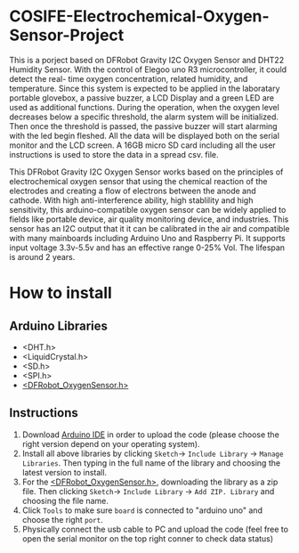 # COSIFE-Electrochemical-Oxygen-Sensor-Project
This is a porject based on DFRobot Gravity I2C Oxygen Sensor and DHT22 Humidity Sensor. With the control of Elegoo uno R3 microcontroller, it could detect the real- time oxygen concentration, related humidity, and temperature. Since this system is expected to be applied in the laboratary portable glovebox, a passive buzzer, a LCD Display and a green LED are used as additional functions. During the operation, when the oxygen level decreases below a specific threshold, the alarm system will be initialized. Then once the threshold is passed, the passive buzzer will start alarming with the led begin fleshed. All the data will be displayed both on the serial monitor and the LCD screen. A 16GB micro SD card including all the user instructions is used to store the data in a spread csv. file.

This DFRobot Gravity I2C Oxygen Sensor works based on the principles of electrochemical oxygen sensor that using the chemical reaction of the electrodes and creating a flow of electrons between the anode and cathode. With high anti-interference ability, high stablility and high sensitivity, this arduino-compatible oxygen sensor can be widely applied to fields like portable device, air quality monitoring device, and industries. This sensor has an I2C output that it it can be calibrated in the air and compatible with many mainboards including Arduino Uno and Raspberry Pi. It supports input voltage 3.3v-5.5v and has an effective range 0-25% Vol. The lifespan is around 2 years.

# How to install
## Arduino Libraries
- <DHT.h>
- <LiquidCrystal.h>
- <SD.h>
- <SPI.h>
- [<DFRobot_OxygenSensor.h>](https://wiki.dfrobot.com/Gravity_I2C_Oxygen_Sensor_SKU_SEN0322#target_6)
## Instructions
1. Download [Arduino IDE](https://www.arduino.cc/en/software) in order to upload the code (please choose the right version depend on your operating system).
1. Install all above libraries by clicking `Sketch`-> `Include Library` -> `Manage Libraries`. Then typing in the full name of the library and choosing the latest version to install. 
1. For the [<DFRobot_OxygenSensor.h>](https://wiki.dfrobot.com/Gravity_I2C_Oxygen_Sensor_SKU_SEN0322#target_6), downloading the library as a zip file. Then clicking `Sketch`-> `Include Library` -> `Add ZIP. Library` and choosing the file name.
1. Click `Tools` to make sure `board` is connected to "arduino uno" and choose the right `port`.
1. Physically connect the usb cable to PC and upload the code (feel free to open the serial monitor on the top right conner to check data status)

